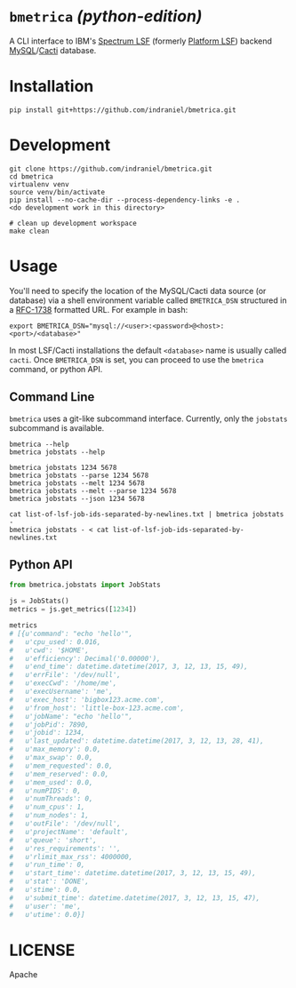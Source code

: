 # `bmetrica` _(python-edition)_

A CLI interface to IBM's [Spectrum LSF][0] (formerly [Platform LSF][1]) backend [MySQL][3]/[Cacti][4] database.

# Installation

    pip install git+https://github.com/indraniel/bmetrica.git

# Development

    git clone https://github.com/indraniel/bmetrica.git
    cd bmetrica
    virtualenv venv
    source venv/bin/activate
    pip install --no-cache-dir --process-dependency-links -e .
    <do development work in this directory>

    # clean up development workspace
    make clean

# Usage

You'll need to specify the location of the MySQL/Cacti data source (or database) via a shell environment variable called `BMETRICA_DSN` structured in a [RFC-1738][4] formatted URL.  For example in bash:

    export BMETRICA_DSN="mysql://<user>:<password>@<host>:<port>/<database>"
    
In most LSF/Cacti installations the default `<database>` name is usually called `cacti`.  Once `BMETRICA_DSN` is set, you can proceed to use the `bmetrica` command, or python API.

## Command Line

`bmetrica` uses a git-like subcommand interface.  Currently, only the `jobstats` subcommand is available.

    bmetrica --help
    bmetrica jobstats --help

    bmetrica jobstats 1234 5678
    bmetrica jobstats --parse 1234 5678
    bmetrica jobstats --melt 1234 5678
    bmetrica jobstats --melt --parse 1234 5678
    bmetrica jobstats --json 1234 5678

    cat list-of-lsf-job-ids-separated-by-newlines.txt | bmetrica jobstats -
    bmetrica jobstats - < cat list-of-lsf-job-ids-separated-by-newlines.txt 

## Python API

```python
from bmetrica.jobstats import JobStats

js = JobStats()
metrics = js.get_metrics([1234])

metrics
# [{u'command': "echo 'hello'",
#   u'cpu_used': 0.016,
#   u'cwd': '$HOME',
#   u'efficiency': Decimal('0.00000'),
#   u'end_time': datetime.datetime(2017, 3, 12, 13, 15, 49),
#   u'errFile': '/dev/null',
#   u'execCwd': '/home/me',
#   u'execUsername': 'me',
#   u'exec_host': 'bigbox123.acme.com',
#   u'from_host': 'little-box-123.acme.com',
#   u'jobName': "echo 'hello'",
#   u'jobPid': 7890,
#   u'jobid': 1234,
#   u'last_updated': datetime.datetime(2017, 3, 12, 13, 28, 41),
#   u'max_memory': 0.0,
#   u'max_swap': 0.0,
#   u'mem_requested': 0.0,
#   u'mem_reserved': 0.0,
#   u'mem_used': 0.0,
#   u'numPIDS': 0,
#   u'numThreads': 0,
#   u'num_cpus': 1,
#   u'num_nodes': 1,
#   u'outFile': '/dev/null',
#   u'projectName': 'default',
#   u'queue': 'short',
#   u'res_requirements': '',
#   u'rlimit_max_rss': 4000000,
#   u'run_time': 0,
#   u'start_time': datetime.datetime(2017, 3, 12, 13, 15, 49),
#   u'stat': 'DONE',
#   u'stime': 0.0,
#   u'submit_time': datetime.datetime(2017, 3, 12, 13, 15, 47),
#   u'user': 'me',
#   u'utime': 0.0}]
```

# LICENSE

Apache

[0]: http://www-03.ibm.com/systems/spectrum-computing/products/lsf/
[1]: https://en.wikipedia.org/wiki/Platform_LSF
[2]: https://en.wikipedia.org/wiki/MySQL
[3]: http://www.cacti.net/
[4]: https://www.ietf.org/rfc/rfc1738.txt

